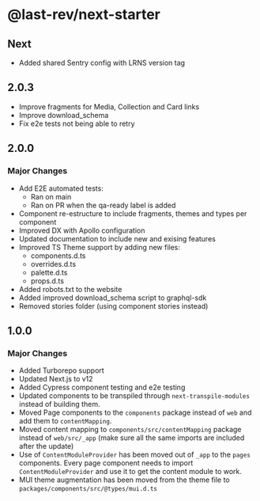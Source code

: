 # @last-rev/next-starter
## Next
- Added shared Sentry config with LRNS version tag

## 2.0.3

- Improve fragments for Media, Collection and Card links
- Improve download_schema
- Fix e2e tests not being able to retry

## 2.0.0

### Major Changes

- Add E2E automated tests:
  - Ran on main
  - Ran on PR when the qa-ready label is added
- Component re-estructure to include fragments, themes and types per component
- Improved DX with Apollo configuration
- Updated documentation to include new and exising features
- Improved TS Theme support by adding new files:
  - components.d.ts
  - overrides.d.ts
  - palette.d.ts
  - props.d.ts
- Added robots.txt to the website
- Added improved download_schema script to graphql-sdk
- Removed stories folder (using component stories instead)

## 1.0.0

### Major Changes

- Added Turborepo support
- Updated Next.js to v12
- Added Cypress component testing and e2e testing
- Updated components to be transpiled through `next-transpile-modules` instead of building them.
- Moved Page components to the `components` package instead of `web` and add them to `contentMapping`.
- Moved content mapping to `components/src/contentMapping` package instead of `web/src/_app` (make sure all the same imports are included after the update)
- Use of `ContentModuleProvider` has been moved out of `_app` to the `pages` components. Every page component needs to import `ContentModuleProvider` and use it to get the content module to work.
- MUI theme augmentation has been moved from the theme file to `packages/components/src/@types/mui.d.ts`
